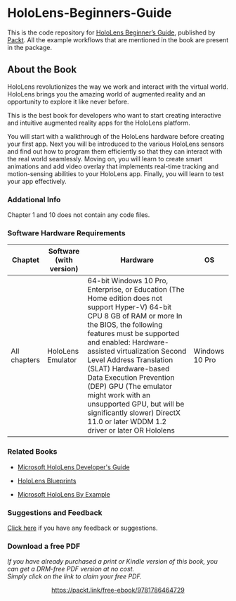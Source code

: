 # HoloLens-Beginners-Guide
This is the code repository for [HoloLens Beginner’s Guide](https://www.packtpub.com/web-development/hololens-beginner%E2%80%99s-guide?utm_source=github&utm_medium=repository&utm_campaign=9781786464729), published by [Packt](https://www.packtpub.com/). All the example workflows that are mentioned in the book are present in the package.

## About the Book
HoloLens revolutionizes the way we work and interact with the virtual world. HoloLens brings you the amazing world of augmented reality and an opportunity to explore it like never before.

This is the best book for developers who want to start creating interactive and intuitive augmented reality apps for the HoloLens platform.

You will start with a walkthrough of the HoloLens hardware before creating your first app. Next you will be introduced to the various HoloLens sensors and find out how to program them efficiently so that they can interact with the real world seamlessly. Moving on, you will learn to create smart animations and add video overlay that implements real-time tracking and motion-sensing abilities to your HoloLens app. Finally, you will learn to test your app effectively.

### Addational Info
Chapter 1 and 10 does not contain any code files.

### Software Hardware Requirements
|Chaptet|Software (with version)|Hardware|OS|
|-------|-----------------------|--------|--|
|All chapters|HoloLens Emulator|64-bit Windows 10 Pro, Enterprise, or Education (The Home edition does not support Hyper-V) 64-bit CPU 8 GB of RAM or more In the BIOS, the following features must be supported and enabled: Hardware-assisted virtualization Second Level Address Translation (SLAT) Hardware-based Data Execution Prevention (DEP) GPU (The emulator might work with an unsupported GPU, but will be significantly slower) DirectX 11.0 or later WDDM 1.2 driver or later OR Hololens|Windows 10 Pro|

### Related Books

* [Microsoft HoloLens Developer's Guide](https://www.packtpub.com/web-development/microsoft-hololens-developers-guide?utm_source=github&utm_medium=repository&utm_campaign=9781786460851)

* [HoloLens Blueprints](https://www.packtpub.com/application-development/hololens-blueprints?utm_source=github&utm_medium=repository&utm_campaign=9781787281943)

* [Microsoft HoloLens By Example](https://www.packtpub.com/web-development/microsoft-hololens-example?utm_source=github&utm_medium=repository&utm_campaign=9781787126268)

### Suggestions and Feedback
 [Click here](https://docs.google.com/forms/d/e/1FAIpQLSe5qwunkGf6PUvzPirPDtuy1Du5Rlzew23UBp2S-P3wB-GcwQ/viewform) if you have any feedback or suggestions.




### Download a free PDF

 <i>If you have already purchased a print or Kindle version of this book, you can get a DRM-free PDF version at no cost.<br>Simply click on the link to claim your free PDF.</i>
<p align="center"> <a href="https://packt.link/free-ebook/9781786464729">https://packt.link/free-ebook/9781786464729 </a> </p>